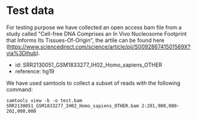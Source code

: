 # Test data

For testing purpose we have collected an open access bam file from a study called "Cell-free DNA Comprises an In Vivo Nucleosome Footprint that Informs Its Tissues-Of-Origin", the artile can be found here (https://www.sciencedirect.com/science/article/pii/S009286741501569X?via%3Dihub).

- id: SRR2130051_GSM1833277_IH02_Homo_sapiens_OTHER
- reference: hg19

We have used samtools to collect a subset of reads with the following command:
```
samtools view -b -o test.bam SRR2130051_GSM1833277_IH02_Homo_sapiens_OTHER.bam 2:201,900,000-202,000,000
```
